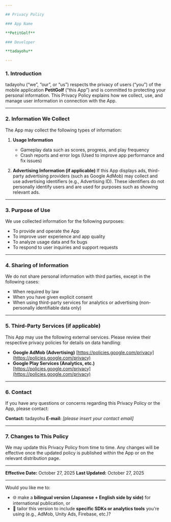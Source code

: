 ```yaml
---

## Privacy Policy

### App Name

**PetitGolf**

### Developer

**tadayohu**

---
```


### 1. Introduction

tadayohu (“we”, “our”, or “us”) respects the privacy of users (“you”) of the mobile application **PetitGolf** (“this App”) and is committed to protecting your personal information.
This Privacy Policy explains how we collect, use, and manage user information in connection with the App.

---

### 2. Information We Collect

The App may collect the following types of information:

1. **Usage Information**

   * Gameplay data such as scores, progress, and play frequency
   * Crash reports and error logs
     (Used to improve app performance and fix issues)

2. **Advertising Information (if applicable)**
   If this App displays ads, third-party advertising providers (such as Google AdMob) may collect and use advertising identifiers (e.g., Advertising ID).
   These identifiers do not personally identify users and are used for purposes such as showing relevant ads.

---

### 3. Purpose of Use

We use collected information for the following purposes:

* To provide and operate the App
* To improve user experience and app quality
* To analyze usage data and fix bugs
* To respond to user inquiries and support requests

---

### 4. Sharing of Information

We do not share personal information with third parties, except in the following cases:

* When required by law
* When you have given explicit consent
* When using third-party services for analytics or advertising (non-personally identifiable data only)

---

### 5. Third-Party Services (if applicable)

This App may use the following external services.
Please review their respective privacy policies for details on data handling:

* **Google AdMob (Advertising)**
  [https://policies.google.com/privacy](https://policies.google.com/privacy)
* **Google Play Services (Analytics, etc.)**
  [https://policies.google.com/privacy](https://policies.google.com/privacy)

---

### 6. Contact

If you have any questions or concerns regarding this Privacy Policy or the App, please contact:

**Contact:**
tadayohu
**E-mail:** *[please insert your contact email]*

---

### 7. Changes to This Policy

We may update this Privacy Policy from time to time.
Any changes will be effective once the updated policy is published within the App or on the relevant distribution page.

---

**Effective Date:** October 27, 2025
**Last Updated:** October 27, 2025

---

Would you like me to:

* 🌐 make a **bilingual version (Japanese + English side by side)** for international publication,
  or
* 🧩 tailor this version to include **specific SDKs or analytics tools** you’re using (e.g., AdMob, Unity Ads, Firebase, etc.)?

